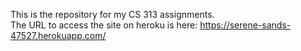 This is the repository for my CS 313 assignments.  
The URL to access the site on heroku is here:  https://serene-sands-47527.herokuapp.com/
